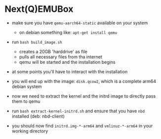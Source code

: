 Next(Q)EMUBox
=============

* make sure you have `qemu-aarch64-static` available on your system
  * on debian something like: `apt-get install qemu`

* run `bash build_image.sh`
	* creates a 20GB 'harddrive' as file
	* pulls all necessary files from tha internet 
	* qemu will be started and the installation begins

* at some points you'll have to interact with the installation

* you will end up with the image: `disk.qcow2`, which is a complete arm64 debian system

* now we need to extract the kernel and the initrd image to directly pass them to qemu

* run `bash extract-kernel-initrd.sh` and ensure that you have `nbd` installed (deb: nbd-client)

* you should now find `initrd.img-*-arm64` and `vmlinuz-*-arm64` in your working directory



